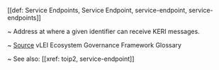 [[def: Service Endpoints, Service Endpoint, service-endpoint, service-endpoints]]

~ Address at where a given identifier can receive KERI messages.

~ [Source](https://www.gleif.org/vlei/introducing-the-vlei-ecosystem-governance-framework/2023-12-15_vlei-egf-v2.0-glossary_v1.3_final.pdf) vLEI Ecosystem Governance Framework Glossary

~ See also: [[xref: toip2, service-endpoint]]
